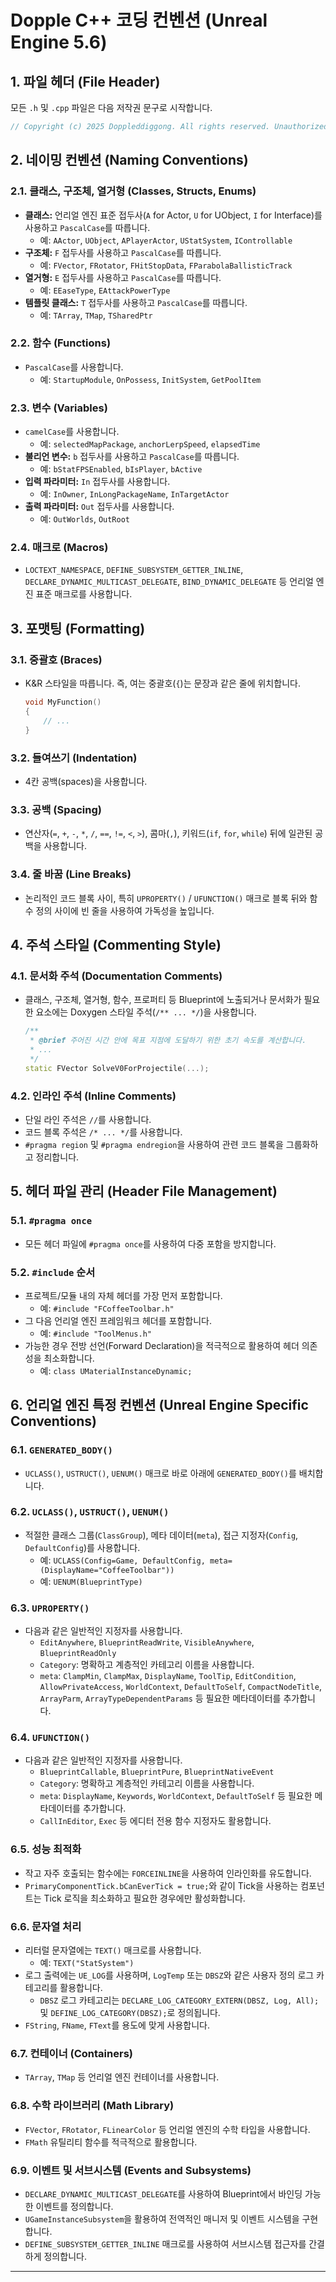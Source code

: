 # Dopple C++ 코딩 컨벤션 (Unreal Engine 5.6)

## 1. 파일 헤더 (File Header)
모든 `.h` 및 `.cpp` 파일은 다음 저작권 문구로 시작합니다.
```cpp
// Copyright (c) 2025 Doppleddiggong. All rights reserved. Unauthorized copying, modification, or distribution of this file, via any medium is strictly prohibited. Proprietary and confidential.
```

## 2. 네이밍 컨벤션 (Naming Conventions)

### 2.1. 클래스, 구조체, 열거형 (Classes, Structs, Enums)
*   **클래스:** 언리얼 엔진 표준 접두사(`A` for Actor, `U` for UObject, `I` for Interface)를 사용하고 `PascalCase`를 따릅니다.
    *   예: `AActor`, `UObject`, `APlayerActor`, `UStatSystem`, `IControllable`
*   **구조체:** `F` 접두사를 사용하고 `PascalCase`를 따릅니다.
    *   예: `FVector`, `FRotator`, `FHitStopData`, `FParabolaBallisticTrack`
*   **열거형:** `E` 접두사를 사용하고 `PascalCase`를 따릅니다.
    *   예: `EEaseType`, `EAttackPowerType`
*   **템플릿 클래스:** `T` 접두사를 사용하고 `PascalCase`를 따릅니다.
    *   예: `TArray`, `TMap`, `TSharedPtr`

### 2.2. 함수 (Functions)
*   `PascalCase`를 사용합니다.
    *   예: `StartupModule`, `OnPossess`, `InitSystem`, `GetPoolItem`

### 2.3. 변수 (Variables)
*   `camelCase`를 사용합니다.
    *   예: `selectedMapPackage`, `anchorLerpSpeed`, `elapsedTime`
*   **불리언 변수:** `b` 접두사를 사용하고 `PascalCase`를 따릅니다.
    *   예: `bStatFPSEnabled`, `bIsPlayer`, `bActive`
*   **입력 파라미터:** `In` 접두사를 사용합니다.
    *   예: `InOwner`, `InLongPackageName`, `InTargetActor`
*   **출력 파라미터:** `Out` 접두사를 사용합니다.
    *   예: `OutWorlds`, `OutRoot`

### 2.4. 매크로 (Macros)
*   `LOCTEXT_NAMESPACE`, `DEFINE_SUBSYSTEM_GETTER_INLINE`, `DECLARE_DYNAMIC_MULTICAST_DELEGATE`, `BIND_DYNAMIC_DELEGATE` 등 언리얼 엔진 표준 매크로를 사용합니다.

## 3. 포맷팅 (Formatting)

### 3.1. 중괄호 (Braces)
*   K&R 스타일을 따릅니다. 즉, 여는 중괄호(`{`)는 문장과 같은 줄에 위치합니다.
    ```cpp
    void MyFunction()
    {
        // ...
    }
    ```

### 3.2. 들여쓰기 (Indentation)
*   4칸 공백(spaces)을 사용합니다.

### 3.3. 공백 (Spacing)
*   연산자(`=`, `+`, `-`, `*`, `/`, `==`, `!=`, `<`, `>`), 콤마(`,`), 키워드(`if`, `for`, `while`) 뒤에 일관된 공백을 사용합니다.

### 3.4. 줄 바꿈 (Line Breaks)
*   논리적인 코드 블록 사이, 특히 `UPROPERTY()` / `UFUNCTION()` 매크로 블록 뒤와 함수 정의 사이에 빈 줄을 사용하여 가독성을 높입니다.

## 4. 주석 스타일 (Commenting Style)

### 4.1. 문서화 주석 (Documentation Comments)
*   클래스, 구조체, 열거형, 함수, 프로퍼티 등 Blueprint에 노출되거나 문서화가 필요한 요소에는 Doxygen 스타일 주석(`/** ... */`)을 사용합니다.
    ```cpp
    /**
     * @brief 주어진 시간 안에 목표 지점에 도달하기 위한 초기 속도를 계산합니다.
     * ...
     */
    static FVector SolveV0ForProjectile(...);
    ```

### 4.2. 인라인 주석 (Inline Comments)
*   단일 라인 주석은 `//`를 사용합니다.
*   코드 블록 주석은 `/* ... */`를 사용합니다.
*   `#pragma region` 및 `#pragma endregion`을 사용하여 관련 코드 블록을 그룹화하고 정리합니다.

## 5. 헤더 파일 관리 (Header File Management)

### 5.1. `#pragma once`
*   모든 헤더 파일에 `#pragma once`를 사용하여 다중 포함을 방지합니다.

### 5.2. `#include` 순서
*   프로젝트/모듈 내의 자체 헤더를 가장 먼저 포함합니다.
    *   예: `#include "FCoffeeToolbar.h"`
*   그 다음 언리얼 엔진 프레임워크 헤더를 포함합니다.
    *   예: `#include "ToolMenus.h"`
*   가능한 경우 전방 선언(Forward Declaration)을 적극적으로 활용하여 헤더 의존성을 최소화합니다.
    *   예: `class UMaterialInstanceDynamic;`

## 6. 언리얼 엔진 특정 컨벤션 (Unreal Engine Specific Conventions)

### 6.1. `GENERATED_BODY()`
*   `UCLASS()`, `USTRUCT()`, `UENUM()` 매크로 바로 아래에 `GENERATED_BODY()`를 배치합니다.

### 6.2. `UCLASS()`, `USTRUCT()`, `UENUM()`
*   적절한 클래스 그룹(`ClassGroup`), 메타 데이터(`meta`), 접근 지정자(`Config`, `DefaultConfig`)를 사용합니다.
    *   예: `UCLASS(Config=Game, DefaultConfig, meta=(DisplayName="CoffeeToolbar"))`
    *   예: `UENUM(BlueprintType)`

### 6.3. `UPROPERTY()`
*   다음과 같은 일반적인 지정자를 사용합니다.
    *   `EditAnywhere`, `BlueprintReadWrite`, `VisibleAnywhere`, `BlueprintReadOnly`
    *   `Category`: 명확하고 계층적인 카테고리 이름을 사용합니다.
    *   `meta`: `ClampMin`, `ClampMax`, `DisplayName`, `ToolTip`, `EditCondition`, `AllowPrivateAccess`, `WorldContext`, `DefaultToSelf`, `CompactNodeTitle`, `ArrayParm`, `ArrayTypeDependentParams` 등 필요한 메타데이터를 추가합니다.

### 6.4. `UFUNCTION()`
*   다음과 같은 일반적인 지정자를 사용합니다.
    *   `BlueprintCallable`, `BlueprintPure`, `BlueprintNativeEvent`
    *   `Category`: 명확하고 계층적인 카테고리 이름을 사용합니다.
    *   `meta`: `DisplayName`, `Keywords`, `WorldContext`, `DefaultToSelf` 등 필요한 메타데이터를 추가합니다.
    *   `CallInEditor`, `Exec` 등 에디터 전용 함수 지정자도 활용합니다.

### 6.5. 성능 최적화
*   작고 자주 호출되는 함수에는 `FORCEINLINE`을 사용하여 인라인화를 유도합니다.
*   `PrimaryComponentTick.bCanEverTick = true;`와 같이 Tick을 사용하는 컴포넌트는 Tick 로직을 최소화하고 필요한 경우에만 활성화합니다.

### 6.6. 문자열 처리
*   리터럴 문자열에는 `TEXT()` 매크로를 사용합니다.
    *   예: `TEXT("StatSystem")`
*   로그 출력에는 `UE_LOG`를 사용하며, `LogTemp` 또는 `DBSZ`와 같은 사용자 정의 로그 카테고리를 활용합니다.
    *   `DBSZ` 로그 카테고리는 `DECLARE_LOG_CATEGORY_EXTERN(DBSZ, Log, All);` 및 `DEFINE_LOG_CATEGORY(DBSZ);`로 정의됩니다.
*   `FString`, `FName`, `FText`를 용도에 맞게 사용합니다.

### 6.7. 컨테이너 (Containers)
*   `TArray`, `TMap` 등 언리얼 엔진 컨테이너를 사용합니다.

### 6.8. 수학 라이브러리 (Math Library)
*   `FVector`, `FRotator`, `FLinearColor` 등 언리얼 엔진의 수학 타입을 사용합니다.
*   `FMath` 유틸리티 함수를 적극적으로 활용합니다.

### 6.9. 이벤트 및 서브시스템 (Events and Subsystems)
*   `DECLARE_DYNAMIC_MULTICAST_DELEGATE`를 사용하여 Blueprint에서 바인딩 가능한 이벤트를 정의합니다.
*   `UGameInstanceSubsystem`을 활용하여 전역적인 매니저 및 이벤트 시스템을 구현합니다.
*   `DEFINE_SUBSYSTEM_GETTER_INLINE` 매크로를 사용하여 서브시스템 접근자를 간결하게 정의합니다.

---